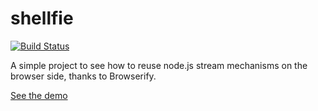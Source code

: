 # shellfie

[![Build Status](https://travis-ci.org/maxwo/shellfie.svg?branch=master)](https://travis-ci.org/maxwo/shellfie)

A simple project to see how to reuse node.js stream mechanisms on the browser side, thanks to Browserify.

[See the demo](http://maxwo.github.io/shellfie/)
